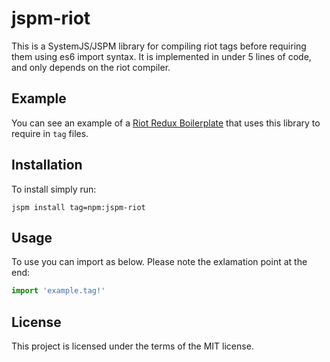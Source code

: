 # jspm-riot
This is a SystemJS/JSPM library for compiling riot tags before requiring them using es6 import syntax. It is implemented in under 5 lines of code, and only depends on the riot compiler.

## Example
You can see an example of a [Riot Redux Boilerplate](https://github.com/markwylde/riot-redux-boilerplate) that uses this library to require in `tag` files.

## Installation
To install simply run:
```shell
jspm install tag=npm:jspm-riot
```

## Usage
To use you can import as below. Please note the exlamation point at the end:
```javascript
import 'example.tag!'
```

## License
This project is licensed under the terms of the MIT license.
